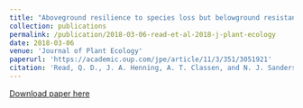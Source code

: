 ```yaml
---
title: "Aboveground resilience to species loss but belowground resistance to nitrogen addition in a montane plant community"
collection: publications
permalink: /publication/2018-03-06-read-et-al-2018-j-plant-ecology
date: 2018-03-06
venue: 'Journal of Plant Ecology'
paperurl: 'https://academic.oup.com/jpe/article/11/3/351/3051921'
citation: 'Read, Q. D., J. A. Henning, A. T. Classen, and N. J. Sanders. 2017. Aboveground resilience to species loss but belowground resistance to nitrogen addition in montane plant communities. Journal of Plant Ecology. DOI: 10.1093/jpe/rtx015'
---
```

[Download paper here](https://academic.oup.com/jpe/article/11/3/351/3051921)
